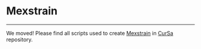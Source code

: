 # Mexstrain
-----------

We moved! Please find all scripts used to create [Mexstrain](http://www.ira.cinvestav.mx/ncov.evol.mex.aspx) in [CurSa](https://github.com/luisdelaye/CurSa) repository.

